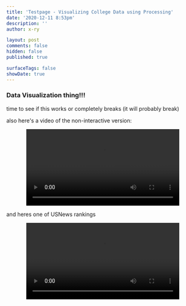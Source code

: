 ```yaml
---
title: 'Testpage - Visualizing College Data using Processing'
date: '2020-12-11 8:53pm'
description: ''
author: x-ry	

layout: post
comments: false
hidden: false
published: true 

surfaceTags: false
showDate: true
---
```

### Data Visualization thing!!!

time to see if this works or completely breaks (it will probably break)

<script type="text/javascript" src="https://x-ry.github.io/assets/images/posts/testProgram/processing.js"></script>

<canvas data-processing-sources="https://x-ry.github.io/assets/images/posts/testProgram/CollegeDrawerSketch_Enrollment5_Online/CollegeDrawerSketch_Enrollment5_Online.pde"></canvas>

also here's a video of the non-interactive version:

<div style="text-align: center;">
	<video width="400" controls autoplay>
	    <source src="https://x-ry.github.io/assets/images/posts/testProgram/CollegeDrawerSketch_Enrollment5_Online/outputtedVideoEnrollment.mp4" type="video/mp4">
	</video>
</div>

and heres one of USNews rankings

<div style="text-align: center;">
	<video width="400" controls autoplay>
	    <source src="https://x-ry.github.io/assets/images/posts/testProgram/CollegeDrawerSketch_Enrollment5_Online/outputtedVideoUSNews.mp4" type="video/mp4">
	</video>
</div>